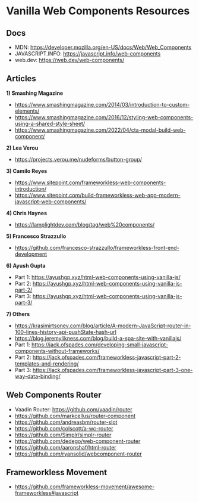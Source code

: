 # Vanilla Web Components Resources

## Docs

- MDN: https://developer.mozilla.org/en-US/docs/Web/Web_Components
- JAVASCRIPT.INFO: https://javascript.info/web-components
- web.dev: https://web.dev/web-components/


## Articles

**1) Smashing Magazine**

- https://www.smashingmagazine.com/2014/03/introduction-to-custom-elements/
- https://www.smashingmagazine.com/2016/12/styling-web-components-using-a-shared-style-sheet/
- https://www.smashingmagazine.com/2022/04/cta-modal-build-web-component/

**2) Lea Verou**

- https://projects.verou.me/nudeforms/button-group/

**3) Camilo Reyes**

- https://www.sitepoint.com/frameworkless-web-components-introduction/
- https://www.sitepoint.com/build-frameworkless-web-app-modern-javascript-web-components/

**4) Chris Haynes**

- https://lamplightdev.com/blog/tag/web%20components/

**5) Francesco Strazzullo**

- https://github.com/francesco-strazzullo/frameworkless-front-end-development

**6) Ayush Gupta**

- Part 1: https://ayushgp.xyz/html-web-components-using-vanilla-js/
- Part 2: https://ayushgp.xyz/html-web-components-using-vanilla-js-part-2/
- Part 3: https://ayushgp.xyz/html-web-components-using-vanilla-js-part-3/

**7) Others**

- https://krasimirtsonev.com/blog/article/A-modern-JavaScript-router-in-100-lines-history-api-pushState-hash-url
- https://blog.jeremylikness.com/blog/build-a-spa-site-with-vanillajs/
- Part 1: https://jack.ofspades.com/developing-small-javascript-components-without-frameworks/
- Part 2: https://jack.ofspades.com/frameworkless-javascript-part-2-templates-and-rendering/
- Part 3: https://jack.ofspades.com/frameworkless-javascript-part-3-one-way-data-binding/

## Web Components Router

- Vaadin Router: https://github.com/vaadin/router
- https://github.com/markcellus/router-component
- https://github.com/andreasbm/router-slot
- https://github.com/colscott/a-wc-router
- https://github.com/Simplr/simplr-router
- https://github.com/dedego/web-component-router
- https://github.com/aaronshaf/html-router
- https://github.com/ryansolid/webcomponent-router


## Frameworkless Movement

- https://github.com/frameworkless-movement/awesome-frameworkless#javascript
